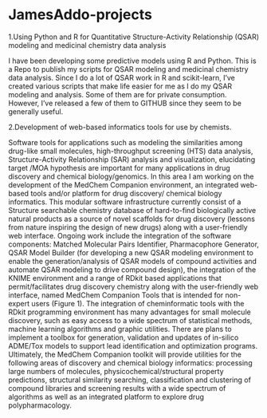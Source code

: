 # JamesAddo-projects

1.Using Python and R for Quantitative Structure-Activity Relationship (QSAR) modeling and medicinal chemistry data analysis

I have been developing some predictive models using R and Python. This is a Repo to publish my scripts for QSAR modeling and 
medicinal chemistry data analysis. Since I do a lot of QSAR work in R and scikit-learn, I’ve created various scripts that 
make life easier for me as I do my QSAR modeling and analysis. Some of them are for private consumption. 
However, I’ve released a few of them to GITHUB since they seem to be generally useful.

2.Development of web-based informatics tools for use by chemists.

Software tools for applications such as modeling the similarities among drug-like small molecules, high-throughput 
screening (HTS) data analysis, Structure-Activity Relationship (SAR) analysis and visualization, elucidating target /MOA
hypothesis are important for many applications in drug discovery and chemical biology/genomics. In this area I am working 
on the development of the MedChem Companion environment, an integrated web-based tools and/or platform for drug discovery/
chemical biology informatics. This modular software infrastructure currently consist of a Structure searchable chemistry 
database of hard-to-find biologically active natural products as a source of novel scaffolds for drug discovery (lessons 
from nature inspiring the design of new drugs) along with a user-friendly web interface. Ongoing work include the integration of the software components: Matched Molecular Pairs Identifier, Pharmacophore Generator, QSAR Model Builder (for developing a
new QSAR modeling environment to enable the generation/analysis of QSAR models of compound activities and automate QSAR 
modeling to drive compound design), the integration of the KNIME environment and a range of RDkit based applications that 
permit/facilitates drug discovery chemistry along with the user-friendly web interface, named MedChem Companion Tools that is intended for non-expert users (Figure 1). The integration of cheminformatic tools with the RDkit programming environment has 
many advantages for small molecule discovery, such as easy access to a wide spectrum of statistical methods, machine learning algorithms and graphic utilities. There are plans to implement a toolbox for generation, validation and updates of in-silico 
ADME/Tox models to support lead identification and optimization programs. Ultimately, the MedChem Companion toolkit will provide utilities for the following areas of discovery and chemical biology informatics: processing large numbers of molecules,  physicochemical/structural property predictions, structural similarity searching, classification and clustering of compound libraries and screening results with a wide spectrum of algorithms as well as an integrated platform to explore drug polypharmacology.
